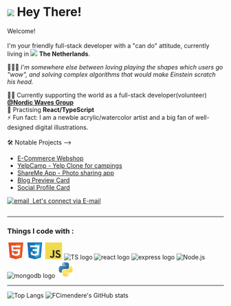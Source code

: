 <h1><img src="https://github.com/FCimendere/FCimendere/assets/65401609/01cb6352-cff1-4a90-8990-cfcae28249d3" width="30"/> Hey There!</h1>
 
<p>Welcome! </br></br> I'm your friendly full-stack developer with a "can do" attitude, currently living in <img src="https://github.com/FCimendere/FCimendere/assets/65401609/df4e077b-ade0-4910-ad90-573331efe1ed" width="13"/> <b>The Netherlands</b>.</p>

<p> 🧙🏼‍♀️ <i> I'm somewhere else between loving playing the shapes which users go "wow", and solving complex algorithms that would make Einstein scratch his head. </i></p>

<!-- <p> 🤜 Proud of myself every day, every step of the way. Not because I'm still going, but because I've proven to myself my capacity and what I've achieved. </p>-->

👩‍💻 Currently supporting the world as a full-stack developer(volunteer) [**@Nordic Waves Group**]([https://github.com/NordicWavesGroup]) 
<br>
🌱 Practising **React/TypeScript** 
<br>
⚡ Fun fact: I am a newbie acrylic/watercolor artist and a big fan of well-designed digital illustrations. 
<br>
<br>
🛠️ Notable Projects -->
   - [E-Commerce Webshop](https://ecommerce-psi-six-78.vercel.app/)
   - [YelpCamp - Yelp Clone for campings](https://yelp-camp-rgop.onrender.com/)
   - [ShareMe App - Photo sharing app](https://sharemebyfly.netlify.app/login)
   - [Blog Preview Card](https://blog-preview-card-seven-iota.vercel.app/)
   - [Social Profile Card](https://social-links-profile-steel.vercel.app/)

 

<table class="button"><a href="mailto: fulya.cimendere@gmail.com" target="_blank"><img alt="email" src="https://github.com/FCimendere/FCimendere/assets/65401609/837f5dad-00a8-45af-8160-75a512e97dd6"/>&nbsp;&nbsp;Let's connect via E-mail</a> </table>  


<hr>

<h3>Things I code with :</h3>

<span>


          
          
  <img src="https://raw.githubusercontent.com/devicons/devicon/55609aa5bd817ff167afce0d965585c92040787a/icons/html5/html5-original.svg" width="40"/>
  <img src="https://raw.githubusercontent.com/devicons/devicon/55609aa5bd817ff167afce0d965585c92040787a/icons/css3/css3-original.svg" width="40" alt="CSS logo"/>
  <img src="https://raw.githubusercontent.com/devicons/devicon/55609aa5bd817ff167afce0d965585c92040787a/icons/javascript/javascript-original.svg" width="40" alt="JS logo"/>
  <img src="https://cdn.jsdelivr.net/gh/devicons/devicon@latest/icons/typescript/typescript-original.svg" width="40" alt="TS logo"/>
  <img src="https://cdn.jsdelivr.net/gh/devicons/devicon@latest/icons/react/react-original-wordmark.svg" width="40" alt="react logo"/>
  <img src="https://cdn.jsdelivr.net/gh/devicons/devicon@latest/icons/express/express-original.svg" width="40" alt="express logo"/>
  <img src="https://cdn.jsdelivr.net/gh/devicons/devicon@latest/icons/nodejs/nodejs-plain-wordmark.svg" width="45" alt="Node.js"/>
  <img src="https://cdn.jsdelivr.net/gh/devicons/devicon@latest/icons/mongodb/mongodb-original-wordmark.svg" width="40" alt="mongodb logo"/>
  <img src="https://raw.githubusercontent.com/devicons/devicon/55609aa5bd817ff167afce0d965585c92040787a/icons/python/python-original.svg" width="40" alt="Python logo"/>
  

</span>

<hr>


![Top Langs](https://github-readme-stats.vercel.app/api/top-langs/?username=FCimendere&hide=TeX&layout=compact)
![FCimendere's GitHub stats](https://github-readme-stats.vercel.app/api?username=FCimendere&theme=transparent&show_icons=true&hide=stars&line_height=24)

